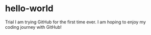 # hello-world
Trial
I am trying GitHub for the first time ever. I am hoping to enjoy my coding journey with GitHub!
